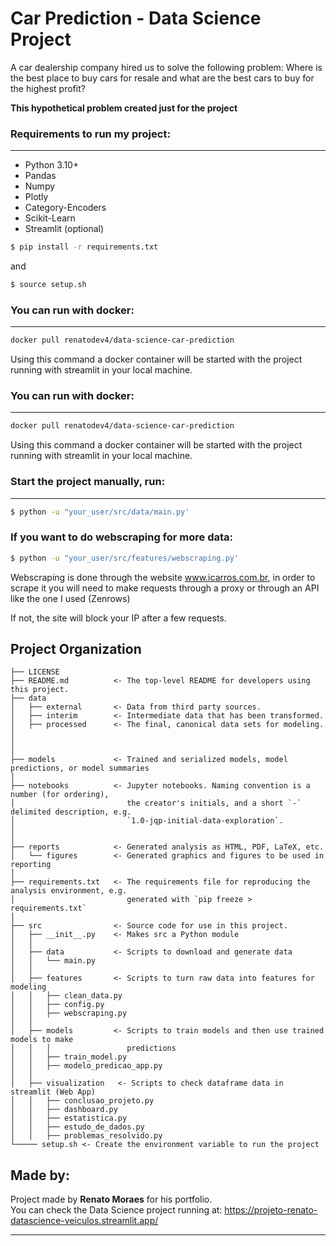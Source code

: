 # Car Prediction - Data Science Project

A car dealership company hired us to solve the following problem: Where is the best place to buy cars for resale and what are the best cars to buy for the highest profit?

**This hypothetical problem created just for the project**

### Requirements to run my project:
-----------
- Python 3.10+
- Pandas
- Numpy
- Plotly
- Category-Encoders
- Scikit-Learn
- Streamlit (optional)

``` bash
$ pip install -r requirements.txt
```
and

``` bash
$ source setup.sh
```

### You can run with docker:
-----------
``` bash
docker pull renatodev4/data-science-car-prediction
```

Using this command a docker container will be started with the project running with streamlit in your local machine.

### You can run with docker:
-----------
``` bash
docker pull renatodev4/data-science-car-prediction
```

Using this command a docker container will be started with the project running with streamlit in your local machine.


### Start the project manually, run:
------------

``` bash
$ python -u "your_user/src/data/main.py'
```

### If you want to do webscraping for more data:

``` bash
$ python -u "your_user/src/features/webscraping.py'
```

Webscraping is done through the website www.icarros.com.br, in order to scrape it you will need to make requests through a proxy or through an API like the one I used (Zenrows)

If not, the site will block your IP after a few requests.


Project Organization
------------

    ├── LICENSE
    ├── README.md          <- The top-level README for developers using this project.
    ├── data
    │   ├── external       <- Data from third party sources.
    │   ├── interim        <- Intermediate data that has been transformed.
    │   ├── processed      <- The final, canonical data sets for modeling.
    │
    │
    │
    ├── models             <- Trained and serialized models, model predictions, or model summaries
    │
    ├── notebooks          <- Jupyter notebooks. Naming convention is a number (for ordering),
    │                         the creator's initials, and a short `-` delimited description, e.g.
    │                         `1.0-jqp-initial-data-exploration`.
    │
    │
    ├── reports            <- Generated analysis as HTML, PDF, LaTeX, etc.
    │   └── figures        <- Generated graphics and figures to be used in reporting
    │
    ├── requirements.txt   <- The requirements file for reproducing the analysis environment, e.g.
    │                         generated with `pip freeze > requirements.txt`
    │
    ├── src                <- Source code for use in this project.
    │   ├── __init__.py    <- Makes src a Python module
    │   │
    │   ├── data           <- Scripts to download and generate data
    │   │   └── main.py
    │   │
    │   ├── features       <- Scripts to turn raw data into features for modeling
    │   │   ├── clean_data.py
    │   │   ├── config.py
    │   │   ├── webscraping.py
    │   │
    │   ├── models         <- Scripts to train models and then use trained models to make
    │   │   │                 predictions 
    │   │   ├── train_model.py
    │   │   ├── modelo_predicao_app.py
    │   │
    │   ├── visualization   <- Scripts to check dataframe data in streamlit (Web App)
    │   │   ├── conclusao_projeto.py
    │   │   ├── dashboard.py
    │   │   ├── estatistica.py
    │   │   ├── estudo_de_dados.py
    │   │   ├── problemas_resolvido.py
    └───── setup.sh <- Create the environment variable to run the project

## Made by:

Project made by **Renato Moraes** for his portfolio.<br>
You can check the Data Science project running at: https://projeto-renato-datascience-veiculos.streamlit.app/


--------
